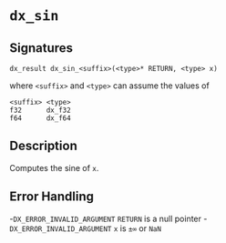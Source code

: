 # `dx_sin`

## Signatures

```
dx_result dx_sin_<suffix>(<type>* RETURN, <type> x)
```

where `<suffix>` and `<type>` can assume the values of

```
<suffix> <type>
f32      dx_f32
f64      dx_f64
```

## Description

Computes the sine of `x`.

## Error Handling
-`DX_ERROR_INVALID_ARGUMENT` `RETURN` is a null pointer
-`DX_ERROR_INVALID_ARGUMENT` `x` is `±∞` or `NaN`
